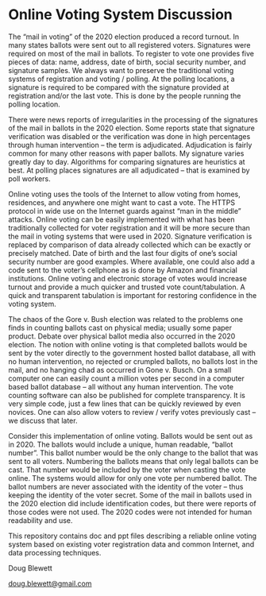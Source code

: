 # Online Voting System Discussion

The “mail in voting” of the 2020 election produced a record turnout.  In many states ballots were sent out to all registered voters.  Signatures were required on most of the mail in ballots.  To register to vote one provides five pieces of data:  name, address, date of birth, social security number, and signature samples.  We always want to preserve the traditional voting systems of registration and voting / polling.  At the polling locations, a signature is required to be compared with the signature provided at registration and/or the last vote.  This is done by the people running the polling location.

There were news reports of irregularities in the processing of the signatures of the mail in ballots in the 2020 election.  Some reports state that signature verification was disabled or the verification was done in high percentages through human intervention – the term is adjudicated.  Adjudication is fairly common for many other reasons with paper ballots.  My signature varies greatly day to day.  Algorithms for comparing signatures are heuristics at best.  At polling places signatures are all adjudicated – that is examined by poll workers.

Online voting uses the tools of the Internet to allow voting from homes, residences, and anywhere one might want to cast a vote.  The HTTPS protocol in wide use on the Internet guards against “man in the middle” attacks.  Online voting can be easily implemented with what has been traditionally collected for voter registration and it will be more secure than the mail in voting systems that were used in 2020.  Signature verification is replaced by comparison of data already collected which can be exactly or precisely matched.  Date of birth and the last four digits of one’s social security number are good examples.  Where available, one could also add a code sent to the voter’s cellphone as is done by Amazon and financial institutions.  Online voting and electronic storage of votes would increase turnout and provide a much quicker and trusted vote count/tabulation.  A quick and transparent tabulation is important for restoring confidence in the voting system.

The chaos of the Gore v. Bush election was related to the problems one finds in counting ballots cast on physical media; usually some paper product.  Debate over physical ballot media also occurred in the 2020 election.  The notion with online voting is that completed ballots would be sent by the voter directly to the government hosted ballot database, all with no human intervention, no rejected or crumpled ballots, no ballots lost in the mail, and no hanging chad as occurred in Gone v. Busch.  On a small computer one can easily count a million votes per second in a computer based ballot database – all without any human intervention.  The vote counting software can also be published for complete transparency.  It is very simple code, just a few lines that can be quickly reviewed by even novices.  One can also allow voters to review / verify votes previously cast – we discuss that later.

Consider this implementation of online voting.  Ballots would be sent out as in 2020.  The ballots would include a unique, human readable, “ballot number”.  This ballot number would be the only change to the ballot that was sent to all voters.  Numbering the ballots means that only legal ballots can be cast.  That number would be included by the voter when casting the vote online.  The systems would allow for only one vote per numbered ballot.  The ballot numbers are never associated with the identity of the voter – thus keeping the identity of the voter secret.  Some of the mail in ballots used in the 2020 election did include identification codes, but there were reports of those codes were not used.  The 2020 codes were not intended for human readability and use.

This repository contains doc and ppt files describing a reliable online voting system based on existing voter registration data and common Internet, and data processing techniques.

Doug Blewett

doug.blewett@gmail.com
